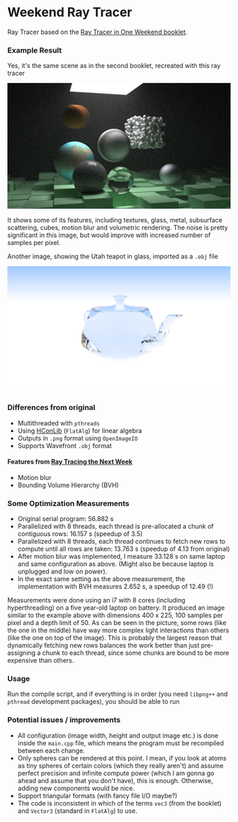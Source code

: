 # Weekend Ray Tracer

Ray Tracer based on the [Ray Tracer in One Weekend booklet](http://www.realtimerendering.com/raytracing/Ray%20Tracing%20in%20a%20Weekend.pdf).

### Example Result

Yes, it's the same scene as in the second booklet, recreated with this ray tracer

![many features](out.png)

It shows some of its features, including textures, glass, metal, subsurface scattering, cubes, motion blur and volumetric rendering. The noise is pretty significant in this image, but would improve with increased number of samples per pixel.

Another image, showing the Utah teapot in glass, imported as a `.obj` file

![teapot](glass_teapot.png)

### Differences from original
- Multithreaded with `pthreads`
- Using [HConLib](https://github.com/TheVaffel/HConLib) (`FlatAlg`) for linear algebra
- Outputs in `.png` format using `OpenImageIO`
- Supports Wavefront `.obj` format

#### Features from [Ray Tracing the Next Week](http://www.realtimerendering.com/raytracing/Ray%20Tracing_%20The%20Next%20Week.pdf)

- Motion blur
- Bounding Volume Hierarchy (BVH)

### Some Optimization Measurements

- Original serial program: 56.882 s
- Parallelized with 8 threads, each thread is pre-allocated a chunk of contiguous rows: 16.157 s (speedup of 3.5)
- Parallelized with 8 threads, each thread continues to fetch new rows to compute until all rows are taken: 13.763 s (speedup of 4.13 from original)
- After motion blur was implemented, I measure 33.128 s on same laptop and same configuration as above. (Might also be because laptop is unplugged and low on power).
- In the exact same setting as the above measurement, the implementation with BVH measures 2.652 s, a speedup of 12.49 (!)

Measurements were done using an i7 with 8 cores (including hyperthreading) on a five year-old laptop on battery.
It produced an image similar to the example above with dimensions 400 x 225, 100 samples per pixel and a depth limit of 50.
As can be seen in the picture, some rows (like the one in the middle) have way more complex light interactions than others (like the one on top of the image). This is probably the largest reason that dynamically fetching new rows balances the work better than just pre-assigning a chunk to each thread, since some chunks are bound to be more expensive than others.

### Usage

Run the compile script, and if everything is in order (you need `libpng++` and `pthread` development packages), you should be able to run 

### Potential issues / improvements

- All configuration (image width, height and output image etc.) is done inside the `main.cpp` file, which means the program must be recompiled between each change.
- Only spheres can be rendered at this point. I mean, if you look at atoms as tiny spheres of certain colors (which they really aren't) and assume perfect precision and infinite compute power (which I am gonna go ahead and assume that you don't have), this is enough. Otherwise, adding new components would be nice.
- Support triangular formats (with fancy file I/O maybe?)
- The code is inconsistent in which of the terms `vec3` (from the booklet) and `Vector3` (standard in `FlatAlg`) to use.
